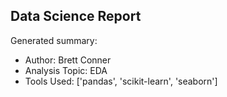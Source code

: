 ## Data Science Report

Generated summary:

- Author: Brett Conner
- Analysis Topic: EDA
- Tools Used: ['pandas', 'scikit-learn', 'seaborn']
